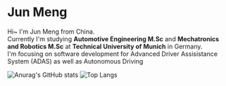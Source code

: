 # Jun Meng
Hi~ I'm Jun Meng from China.  
Currently I'm studying **Automotive Engineering M.Sc** and **Mechatronics and Robotics M.Sc** at **Technical University of Munich** in Germany.  
I'm focusing on software development for Advanced Driver Assisistance System (ADAS) as well as Autonomous Driving

![Anurag's GitHub stats](https://github-readme-stats.vercel.app/api?username=junmeng6025&show_icons=true&hide=prs&height=200)
![Top Langs](https://github-readme-stats.vercel.app/api/top-langs/?username=junmeng6025&layout=compact&hide=jupyter%20notebook&height=200)

<!---
junmeng6025/junmeng6025 is a ✨ special ✨ repository because its `README.md` (this file) appears on your GitHub profile.
You can click the Preview link to take a look at your changes.
--->
